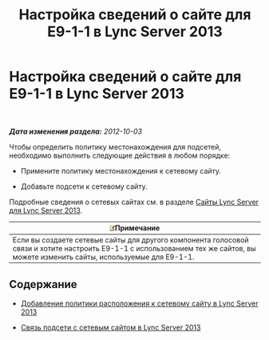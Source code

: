 ﻿---
title: Настройка сведений о сайте для E9-1-1 в Lync Server 2013
TOCTitle: Настройка сведений о сайте для E9-1-1 в Lync Server 2013
ms:assetid: 3373be5c-0a99-437d-9604-05194a96c31e
ms:mtpsurl: https://technet.microsoft.com/ru-ru/library/Gg425828(v=OCS.15)
ms:contentKeyID: 49309384
ms.date: 05/19/2016
mtps_version: v=OCS.15
ms.translationtype: HT
---

# Настройка сведений о сайте для E9-1-1 в Lync Server 2013

 

_**Дата изменения раздела:** 2012-10-03_

Чтобы определить политику местонахождения для подсетей, необходимо выполнить следующие действия в любом порядке:

  - Примените политику местонахождения к сетевому сайту.

  - Добавьте подсети к сетевому сайту.

Подробные сведения о сетевых сайтах см. в разделе [Сайты Lync Server для Lync Server 2013](lync-server-2013-sites.md).

<table>
<thead>
<tr class="header">
<th><img src="images/Gg398412.note(OCS.15).gif" title="note" alt="note" />Примечание</th>
</tr>
</thead>
<tbody>
<tr class="odd">
<td>Если вы создаете сетевые сайты для другого компонента голосовой связи и хотите настроить E9-1-1 с использованием тех же сайтов, вы можете изменить сайты, используемые для E9-1-1.</td>
</tr>
</tbody>
</table>


## Содержание

  - [Добавление политики расположения к сетевому сайту в Lync Server 2013](lync-server-2013-add-a-location-policy-to-a-network-site.md)

  - [Связь подсети с сетевым сайтом в Lync Server 2013](lync-server-2013-associate-a-subnet-with-a-network-site.md)


